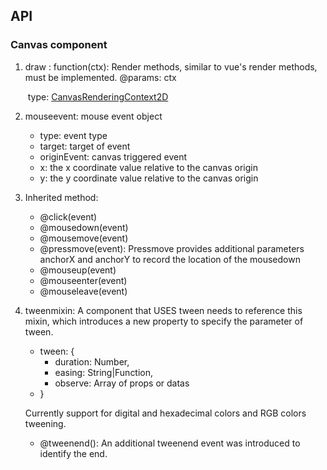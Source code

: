 ## API

### Canvas component

1. draw : function(ctx):
    Render methods, similar to vue's render methods, must be implemented.
    @params: ctx

   ​	type: [CanvasRenderingContext2D](https://developer.mozilla.org/en-US/docs/Web/API/CanvasRenderingContext2D)


2. mouseevent:
    mouse event object
    - type: event type
    - target: target of event
    - originEvent: canvas triggered event
    - x: the x coordinate value relative to the canvas origin
    - y: the y coordinate value relative to the canvas origin

3. Inherited method:
    - @click(event)
    - @mousedown(event)
    - @mousemove(event)
    - @pressmove(event): Pressmove provides additional parameters anchorX and anchorY to record the location of the mousedown
    - @mouseup(event)
    - @mouseenter(event)
    - @mouseleave(event)

4. tweenmixin:
    A component that USES tween needs to reference this mixin, which introduces a new property to specify the parameter of tween.

    - tween: {
        - duration: Number,
        - easing: String|Function,
        - observe: Array of props or datas
    - }

    Currently support for digital and hexadecimal colors and RGB colors tweening.

    - @tweenend(): An additional tweenend event was introduced to identify the end.
